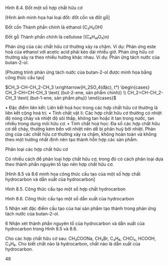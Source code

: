 Hình 8.4. Đốt một số hợp chất hữu cơ

[Hình ảnh minh họa hai loại đốt: đốt cồn và đốt gỗ]

Đốt cồn
Thành phần chính là ethanol (C₂H₅OH)

Đốt gỗ
Thành phần chính là cellulose ((C₆H₁₀O₅)n)

Phản ứng của các chất hữu cơ thường xảy ra chậm. Ví dụ: Phản ứng este hoá của ethanol với acetic acid phải kéo dài nhiều giờ.
Phản ứng hữu cơ thường xảy ra theo nhiều hướng khác nhau.
Ví dụ: Phản ứng tách nước của butan-2-ol.

[Phương trình phản ứng tách nước của butan-2-ol được minh họa bằng công thức cấu tạo]

$CH_3-CH-CH_2-CH_3 \xrightarrow{H_2SO_4(đặc), t°} \begin{cases} CH_3-CH=CH-CH_3 \text{ (but-2-ene, sản phẩm chính)} \\ CH_2=CH-CH_2-CH_3 \text{ (but-1-ene, sản phẩm phụ)} \end{cases}$

• Đặc điểm liên kết: Liên kết hoá học trong các hợp chất hữu cơ thường là liên kết cộng hoá trị.
• Tính chất vật lí: Các hợp chất hữu cơ thường có nhiệt độ nóng chảy và nhiệt độ sôi thấp, không tan hoặc ít tan trong nước, tan nhiều trong dung môi hữu cơ.
• Tính chất hoá học: Đa số các hợp chất hữu cơ dễ cháy, thường kém bền với nhiệt nên dễ bị phân huỷ bởi nhiệt. Phản ứng của các chất hữu cơ thường xảy ra chậm, không hoàn toàn và không theo một hướng nhất định nên tạo thành hỗn hợp các sản phẩm.

Phân loại các hợp chất hữu cơ

Có nhiều cách để phân loại hợp chất hữu cơ, trong đó có cách phân loại dựa theo thành phần nguyên tố tạo nên hợp chất hữu cơ.

[Hình 8.5 và 8.6 minh họa công thức cấu tạo của một số hợp chất hydrocarbon và dẫn xuất của hydrocarbon]

Hình 8.5. Công thức cấu tạo một số hợp chất hydrocarbon

Hình 8.6. Công thức cấu tạo một số dẫn xuất của hydrocarbon

5 Nhận xét đặc điểm cấu tạo của hai sản phẩm tạo thành trong phản ứng tách nước của butan-2-ol.

6 Nhận xét thành phần nguyên tố của hydrocarbon và dẫn xuất của hydrocarbon trong Hình 8.5 và 8.6.

Cho các hợp chất hữu cơ sau: CH₃COONa, CH₃Br, C₂H₆, CHCl₃, HCOOH, C₃H₈. Cho biết chất nào là hydrocarbon, chất nào là dẫn xuất của hydrocarbon.

48